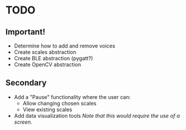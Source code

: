 # TODO

## Important!

* Determine how to add and remove voices
* Create scales abstraction
* Create BLE abstraction (pygatt?)
* Create OpenCV abstraction

## Secondary

* Add a "Pause" functionality where the user can:
    * Allow changing chosen scales
    * View existing scales
* Add data visualization tools *Note that this would require the use of a screen.*